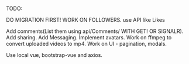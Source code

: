 TODO:

DO MIGRATION FIRST! 
WORK ON FOLLOWERS. use API like Likes
 
Add comments(List them using api/Comments/ WITH GET! OR SIGNALR).
Add sharing.
Add Messaging.
Implement avatars.
Work on ffmpeg to convert uploaded videos to mp4.
Work on UI - pagination, modals.

Use local vue, bootstrap-vue and axios.